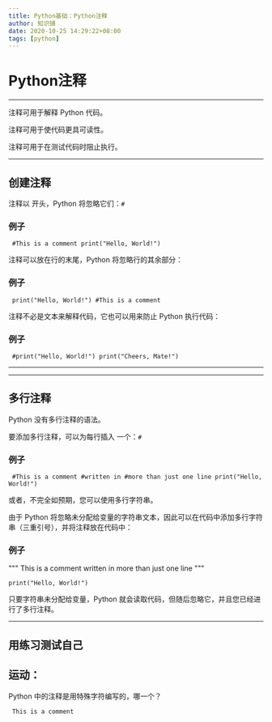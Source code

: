 ```yaml
---
title: Python基础：Python注释
author: 知识铺
date: 2020-10-25 14:29:22+08:00
tags: [python]
---
```


# Python注释

---

注释可用于解释 Python 代码。

注释可用于使代码更具可读性。

注释可用于在测试代码时阻止执行。

---

## 创建注释

<font _mstmutation="1" _msthash="103922" _msttexthash="79053247">注释以 开头，Python 将忽略它们：</font>``#``

### 例子

```
 #This is a comment print("Hello, World!")
```

注释可以放在行的末尾，Python 将忽略行的其余部分：

### 例子

```
 print("Hello, World!") #This is a comment

```

注释不必是文本来解释代码，它也可以用来防止 Python 执行代码：

### 例子

```
 #print("Hello, World!") print("Cheers, Mate!")

```

---

---

## 多行注释

Python 没有多行注释的语法。

<font _mstmutation="1" _msthash="104689" _msttexthash="111395921">要添加多行注释，可以为每行插入 一个：</font>``#``

### 例子

```
 #This is a comment #written in #more than just one line print("Hello, World!")

```

或者，不完全如预期，您可以使用多行字符串。

由于 Python 将忽略未分配给变量的字符串文本，因此可以在代码中添加多行字符串（三重引号），并将注释放在代码中：

### 例子

"""
This is a comment
written in
more than just one line
"""

```
print("Hello, World!")
```

只要字符串未分配给变量，Python 就会读取代码，但随后忽略它，并且您已经进行了多行注释。

---

## 用练习测试自己

## 运动：

Python 中的注释是用特殊字符编写的，哪一个？

```
 This is a comment
```
